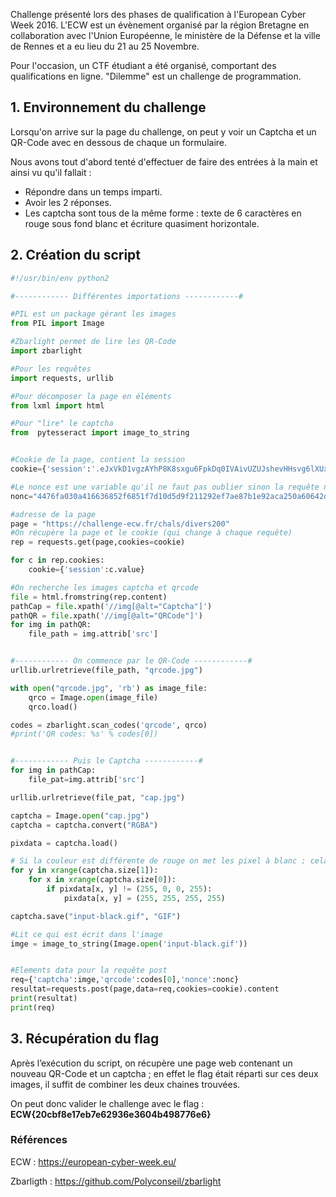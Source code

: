 Challenge présenté lors des phases de qualification à l'European Cyber Week 2016. L'ECW est un évènement organisé par la région Bretagne en collaboration avec l'Union Européenne, le ministère de la Défense et la ville de Rennes et a eu lieu du 21 au 25 Novembre.

Pour l'occasion, un CTF étudiant a été organisé, comportant des qualifications en ligne. "Dilemme" est un challenge de programmation.

<h2>1. Environnement du challenge</h2>
Lorsqu'on arrive sur la page du challenge, on peut y voir un Captcha et un QR-Code avec en dessous de chaque un formulaire.

Nous avons tout d'abord tenté d'effectuer de faire des entrées à la main et ainsi vu qu'il fallait :
<ul>
 	<li>Répondre dans un temps imparti.</li>
 	<li>Avoir les 2 réponses.</li>
 	<li>Les captcha sont tous de la même forme : texte de 6 caractères en rouge sous fond blanc et écriture quasiment horizontale.</li>
</ul>
<h2>2. Création du script</h2>

```python
#!/usr/bin/env python2

#------------ Différentes importations ------------#

#PIL est un package gérant les images
from PIL import Image

#Zbarlight permet de lire les QR-Code
import zbarlight

#Pour les requêtes
import requests, urllib

#Pour décomposer la page en éléments
from lxml import html

#Pour "lire" le captcha
from  pytesseract import image_to_string


#Cookie de la page, contient la session
cookie={'session':'.eJxVkD1vgzAYhP8K8sxgu6FpkDq0IVAivUZUJshevHHsvg6lXUxktfFsLhs0V8zfV8e1JTS5yXZpeTtu_7nnxrzTRptjw.CvEUvw.eyc4t7dH9VgiiA-pjK6G4VG4mw0'}

#Le nonce est une variable qu'il ne faut pas oublier sinon la requête ne sera pas prise en compte
nonc="4476fa030a416636852f6851f7d10d5d9f211292ef7ae87b1e92aca250a60642d173613edd8c59fc4e18cad37d72c0efacfa2c504830b99526761c2def181f4c"

#adresse de la page
page = "https://challenge-ecw.fr/chals/divers200"
#On récupère la page et le cookie (qui change à chaque requête)
rep = requests.get(page,cookies=cookie)

for c in rep.cookies:
    cookie={'session':c.value}

#On recherche les images captcha et qrcode
file = html.fromstring(rep.content)
pathCap = file.xpath('//img[@alt="Captcha"]')
pathQR = file.xpath('//img[@alt="QRCode"]')
for img in pathQR:
    file_path = img.attrib['src']


#------------ On commence par le QR-Code ------------#
urllib.urlretrieve(file_path, "qrcode.jpg")

with open("qrcode.jpg", 'rb') as image_file:
    qrco = Image.open(image_file)
    qrco.load()

codes = zbarlight.scan_codes('qrcode', qrco)
#print('QR codes: %s' % codes[0])


#------------ Puis le Captcha ------------#
for img in pathCap:
    file_pat=img.attrib['src']

urllib.urlretrieve(file_pat, "cap.jpg")

captcha = Image.open("cap.jpg")
captcha = captcha.convert("RGBA")

pixdata = captcha.load()

# Si la couleur est différente de rouge on met les pixel à blanc ; cela permet de faire du filtrage
for y in xrange(captcha.size[1]):
    for x in xrange(captcha.size[0]):
        if pixdata[x, y] != (255, 0, 0, 255):
            pixdata[x, y] = (255, 255, 255, 255)

captcha.save("input-black.gif", "GIF")

#Lit ce qui est écrit dans l'image
imge = image_to_string(Image.open('input-black.gif'))


#Elements data pour la requête post
req={'captcha':imge,'qrcode':codes[0],'nonce':nonc}
resultat=requests.post(page,data=req,cookies=cookie).content
print(resultat)
print(req)
```
<h2>3. Récupération du flag</h2>
Après l’exécution du script, on récupère une page web contenant un nouveau QR-Code et un captcha ; en effet le flag était réparti sur ces deux images, il suffit de combiner les deux chaines trouvées.

On peut donc valider le challenge avec le flag : <strong>ECW{20cbf8e17eb7e62936e3604b498776e6}</strong>

<h3>Références</h3>
ECW : <a href="https://european-cyber-week.eu/">https://european-cyber-week.eu/</a>

Zbarligth : <a href="https://github.com/Polyconseil/zbarlight">https://github.com/Polyconseil/zbarlight </a>

